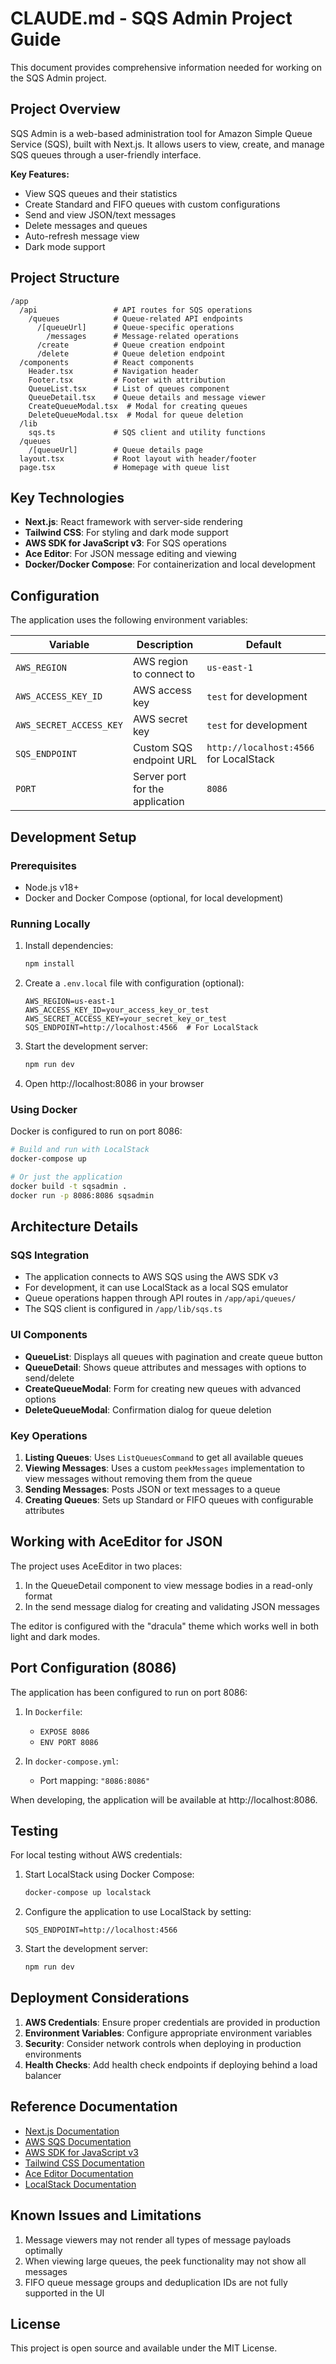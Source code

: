 # CLAUDE.md - SQS Admin Project Guide

This document provides comprehensive information needed for working on the SQS Admin project.

## Project Overview

SQS Admin is a web-based administration tool for Amazon Simple Queue Service (SQS), built with Next.js. It allows users to view, create, and manage SQS queues through a user-friendly interface.

**Key Features:**
- View SQS queues and their statistics
- Create Standard and FIFO queues with custom configurations
- Send and view JSON/text messages
- Delete messages and queues
- Auto-refresh message view
- Dark mode support

## Project Structure

```
/app
  /api                 # API routes for SQS operations
    /queues            # Queue-related API endpoints
      /[queueUrl]      # Queue-specific operations
        /messages      # Message-related operations
      /create          # Queue creation endpoint
      /delete          # Queue deletion endpoint
  /components          # React components
    Header.tsx         # Navigation header
    Footer.tsx         # Footer with attribution
    QueueList.tsx      # List of queues component
    QueueDetail.tsx    # Queue details and message viewer
    CreateQueueModal.tsx  # Modal for creating queues
    DeleteQueueModal.tsx  # Modal for queue deletion
  /lib
    sqs.ts             # SQS client and utility functions
  /queues
    /[queueUrl]        # Queue details page
  layout.tsx           # Root layout with header/footer
  page.tsx             # Homepage with queue list
```

## Key Technologies

- **Next.js**: React framework with server-side rendering
- **Tailwind CSS**: For styling and dark mode support
- **AWS SDK for JavaScript v3**: For SQS operations
- **Ace Editor**: For JSON message editing and viewing
- **Docker/Docker Compose**: For containerization and local development

## Configuration

The application uses the following environment variables:

| Variable | Description | Default |
|----------|-------------|---------|
| `AWS_REGION` | AWS region to connect to | `us-east-1` |
| `AWS_ACCESS_KEY_ID` | AWS access key | `test` for development |
| `AWS_SECRET_ACCESS_KEY` | AWS secret key | `test` for development |
| `SQS_ENDPOINT` | Custom SQS endpoint URL | `http://localhost:4566` for LocalStack |
| `PORT` | Server port for the application | `8086` |

## Development Setup

### Prerequisites

- Node.js v18+
- Docker and Docker Compose (optional, for local development)

### Running Locally

1. Install dependencies:
   ```bash
   npm install
   ```

2. Create a `.env.local` file with configuration (optional):
   ```
   AWS_REGION=us-east-1
   AWS_ACCESS_KEY_ID=your_access_key_or_test
   AWS_SECRET_ACCESS_KEY=your_secret_key_or_test
   SQS_ENDPOINT=http://localhost:4566  # For LocalStack
   ```

3. Start the development server:
   ```bash
   npm run dev
   ```

4. Open http://localhost:8086 in your browser

### Using Docker

Docker is configured to run on port 8086:

```bash
# Build and run with LocalStack
docker-compose up

# Or just the application
docker build -t sqsadmin .
docker run -p 8086:8086 sqsadmin
```

## Architecture Details

### SQS Integration

- The application connects to AWS SQS using the AWS SDK v3
- For development, it can use LocalStack as a local SQS emulator
- Queue operations happen through API routes in `/app/api/queues/`
- The SQS client is configured in `/app/lib/sqs.ts`

### UI Components

- **QueueList**: Displays all queues with pagination and create queue button
- **QueueDetail**: Shows queue attributes and messages with options to send/delete
- **CreateQueueModal**: Form for creating new queues with advanced options
- **DeleteQueueModal**: Confirmation dialog for queue deletion

### Key Operations

1. **Listing Queues**: Uses `ListQueuesCommand` to get all available queues
2. **Viewing Messages**: Uses a custom `peekMessages` implementation to view messages without removing them from the queue
3. **Sending Messages**: Posts JSON or text messages to a queue
4. **Creating Queues**: Sets up Standard or FIFO queues with configurable attributes

## Working with AceEditor for JSON

The project uses AceEditor in two places:

1. In the QueueDetail component to view message bodies in a read-only format
2. In the send message dialog for creating and validating JSON messages

The editor is configured with the "dracula" theme which works well in both light and dark modes.

## Port Configuration (8086)

The application has been configured to run on port 8086:

1. In `Dockerfile`: 
   - `EXPOSE 8086`
   - `ENV PORT 8086`

2. In `docker-compose.yml`:
   - Port mapping: `"8086:8086"`

When developing, the application will be available at http://localhost:8086.

## Testing

For local testing without AWS credentials:

1. Start LocalStack using Docker Compose:
   ```bash
   docker-compose up localstack
   ```

2. Configure the application to use LocalStack by setting:
   ```
   SQS_ENDPOINT=http://localhost:4566
   ```

3. Start the development server:
   ```bash
   npm run dev
   ```

## Deployment Considerations

1. **AWS Credentials**: Ensure proper credentials are provided in production
2. **Environment Variables**: Configure appropriate environment variables
3. **Security**: Consider network controls when deploying in production environments
4. **Health Checks**: Add health check endpoints if deploying behind a load balancer

## Reference Documentation

- [Next.js Documentation](https://nextjs.org/docs)
- [AWS SQS Documentation](https://docs.aws.amazon.com/AWSSimpleQueueService/latest/SQSDeveloperGuide/welcome.html)
- [AWS SDK for JavaScript v3](https://docs.aws.amazon.com/AWSJavaScriptSDK/v3/latest/)
- [Tailwind CSS Documentation](https://tailwindcss.com/docs)
- [Ace Editor Documentation](https://ace.c9.io/)
- [LocalStack Documentation](https://docs.localstack.cloud/user-guide/aws/sqs/)

## Known Issues and Limitations

1. Message viewers may not render all types of message payloads optimally
2. When viewing large queues, the peek functionality may not show all messages
3. FIFO queue message groups and deduplication IDs are not fully supported in the UI

## License

This project is open source and available under the MIT License.